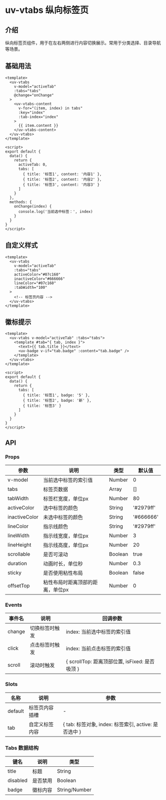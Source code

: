 # uv-vtabs 纵向标签页

## 介绍

纵向标签页组件，用于在左右两侧进行内容切换展示。常用于分类选择、目录导航等场景。

## 基础用法

```vue
<template>
  <uv-vtabs
    v-model="activeTab"
    :tabs="tabs"
    @change="onChange"
  >
    <uv-vtabs-content
      v-for="(item, index) in tabs"
      :key="index"
      :tab-index="index"
    >
      {{ item.content }}
    </uv-vtabs-content>
  </uv-vtabs>
</template>

<script>
export default {
  data() {
    return {
      activeTab: 0,
      tabs: [
        { title: '标签1', content: '内容1' },
        { title: '标签2', content: '内容2' },
        { title: '标签3', content: '内容3' }
      ]
    }
  },
  methods: {
    onChange(index) {
      console.log('当前选中标签：', index)
    }
  }
}
</script>
```

## 自定义样式

```vue
<template>
  <uv-vtabs
    v-model="activeTab"
    :tabs="tabs"
    activeColor="#07c160"
    inactiveColor="#666666"
    lineColor="#07c160"
    :tabWidth="100"
  >
    <!-- 标签页内容 -->
  </uv-vtabs>
</template>
```

## 徽标提示

```vue
<template>
  <uv-vtabs v-model="activeTab" :tabs="tabs">
    <template #tab="{ tab, index }">
      <text>{{ tab.title }}</text>
      <uv-badge v-if="tab.badge" :content="tab.badge" />
    </template>
  </uv-vtabs>
</template>

<script>
export default {
  data() {
    return {
      tabs: [
        { title: '标签1', badge: '5' },
        { title: '标签2', badge: '新' },
        { title: '标签3' }
      ]
    }
  }
}
</script>
```

## API

### Props

| 参数 | 说明 | 类型 | 默认值 |
|------|------|------|--------|
| v-model | 当前选中标签的索引值 | Number | 0 |
| tabs | 标签页数据 | Array | [] |
| tabWidth | 标签栏宽度，单位px | Number | 80 |
| activeColor | 选中标签的颜色 | String | '#2979ff' |
| inactiveColor | 未选中标签的颜色 | String | '#666666' |
| lineColor | 指示线颜色 | String | '#2979ff' |
| lineWidth | 指示线宽度，单位px | Number | 3 |
| lineHeight | 指示线高度，单位px | Number | 20 |
| scrollable | 是否可滚动 | Boolean | true |
| duration | 动画时长，单位秒 | Number | 0.3 |
| sticky | 是否使用粘性布局 | Boolean | false |
| offsetTop | 粘性布局时距离顶部的距离，单位px | Number | 0 |

### Events

| 事件名 | 说明 | 回调参数 |
|--------|------|----------|
| change | 切换标签时触发 | index: 当前选中标签的索引值 |
| click | 点击标签时触发 | index: 当前点击标签的索引值 |
| scroll | 滚动时触发 | { scrollTop: 距离顶部位置, isFixed: 是否吸顶 } |

### Slots

| 名称 | 说明 | 参数 |
|------|------|------|
| default | 标签页内容插槽 | - |
| tab | 自定义标签内容 | { tab: 标签对象, index: 标签索引, active: 是否选中 } |

### Tabs 数据结构

| 键名 | 说明 | 类型 |
|------|------|------|
| title | 标题 | String |
| disabled | 是否禁用 | Boolean |
| badge | 徽标内容 | String/Number | 